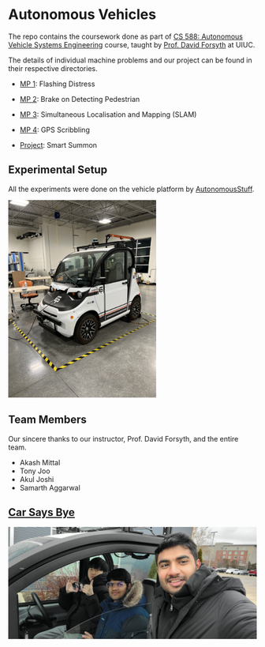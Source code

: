 # Autonomous Vehicles

The repo contains the coursework done as part of [CS 588: Autonomous Vehicle Systems Engineering](http://luthuli.cs.uiuc.edu/~daf/courses/MAAV-22/588-2022-home.html) course, taught by [Prof. David Forsyth](http://luthuli.cs.uiuc.edu/~daf/) at UIUC.

The details of individual machine problems and our project can be found in their respective directories.

* [MP 1](mp1): Flashing Distress

* [MP 2](mp2): Brake on Detecting Pedestrian

* [MP 3](mp3): Simultaneous Localisation and Mapping (SLAM)

* [MP 4](mp4): GPS Scribbling

* [Project](project): Smart Summon

## Experimental Setup

All the experiments were done on the vehicle platform by [AutonomousStuff](https://autonomoustuff.com/).

<img src="vehicle.jpeg" alt="car-image" width="300"/>

## Team Members

Our sincere thanks to our instructor, Prof. David Forsyth, and the entire team.
* Akash Mittal
* Tony Joo
* Akul Joshi
* Samarth Aggarwal

## [Car Says Bye](https://youtu.be/cTlMY3pIvXk)
[![Bye CS588](assets/studpeople.jpg)](https://youtu.be/cTlMY3pIvXk)